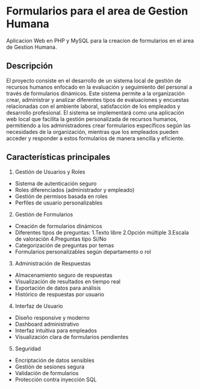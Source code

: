 # Formularios para el area de Gestion Humana

Aplicacion Web en PHP y MySQL para la creacion de formularios en el area de Gestion Humana.

## Descripción

El proyecto consiste en el desarrollo de un sistema local de gestión de recursos humanos enfocado en la evaluación y seguimiento del personal a través de formularios dinámicos. Este sistema permite a la organización crear, administrar y analizar diferentes tipos de evaluaciones y encuestas relacionadas con el ambiente laboral, satisfacción de los empleados y desarrollo profesional.
El sistema se implementará como una aplicación web local que facilita la gestión personalizada de recursos humanos, permitiendo a los administradores crear formularios específicos según las necesidades de la organización, mientras que los empleados pueden acceder y responder a estos formularios de manera sencilla y eficiente.

## Características principales

1. Gestión de Usuarios y Roles

- Sistema de autenticación seguro
- Roles diferenciados (administrador y empleado)
- Gestión de permisos basada en roles
- Perfiles de usuario personalizables

2. Gestión de Formularios

- Creación de formularios dinámicos
- Diferentes tipos de preguntas:
1.Texto libre
2.Opción múltiple
3.Escala de valoración
4.Preguntas tipo Sí/No
- Categorización de preguntas por temas
- Formularios personalizables según departamento o rol

3. Administración de Respuestas

- Almacenamiento seguro de respuestas
- Visualización de resultados en tiempo real
- Exportación de datos para análisis
- Histórico de respuestas por usuario

4. Interfaz de Usuario

- Diseño responsive y moderno
- Dashboard administrativo
- Interfaz intuitiva para empleados
- Visualización clara de formularios pendientes

5. Seguridad

- Encriptación de datos sensibles
- Gestión de sesiones segura
- Validación de formularios
- Protección contra inyección SQL
